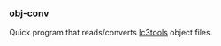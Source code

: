 ### obj-conv

Quick program that reads/converts [lc3tools](https://github.com/chiragsakhuja/lc3tools) object files.
